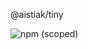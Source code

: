 @aistiak/tiny

![npm (scoped)](https://img.shields.io/github/issues/aistiak/tiny?style=for-the-badge)

